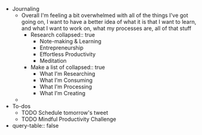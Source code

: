 - Journaling
	- Overall I'm feeling a bit overwhelmed with all of the things I've got going on, I want to have a better idea of what it is that I want to learn, and what I want to work on, what my processes are, all of that stuff
		- Research
		  collapsed:: true
			- Note-making & Learning
			- Entrepreneurship
			- Effortless Productivity
			- Meditation
		- Make a list of
		  collapsed:: true
			- What I'm Researching
			- What I'm Consuming
			- What I'm Processing
			- What I'm Creating
	-
- To-dos
	- TODO Schedule tomorrow's tweet
	- TODO Mindful Productivity Challenge
-
  query-table:: false